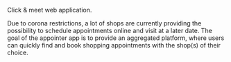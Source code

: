 Click & meet web application.

Due to corona restrictions, a lot of shops are currently providing the possibility to schedule appointments online and visit at a later date. 
The goal of the appointer app is to provide an aggregated platform, where users can quickly find and book shopping appointments with the shop(s) of their choice. 
